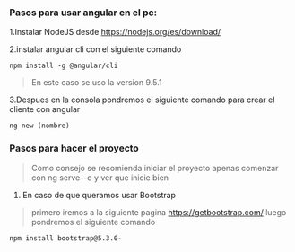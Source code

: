 ### Pasos para usar angular en el pc:

1.Instalar NodeJS desde https://nodejs.org/es/download/

2.instalar angular cli con el siguiente comando

```
npm install -g @angular/cli
```

>En este caso se uso la version 9.5.1

3.Despues en la consola pondremos el siguiente comando para crear el cliente con angular

```
ng new (nombre)
```

### Pasos para hacer el proyecto
>Como consejo se recomienda iniciar el proyecto apenas comenzar con ng serve--o y ver que inicie bien

1. En caso de que queramos usar Bootstrap 
>primero iremos a la siguiente pagina https://getbootstrap.com/
luego pondremos el siguiente comando
```
npm install bootstrap@5.3.0-
```
